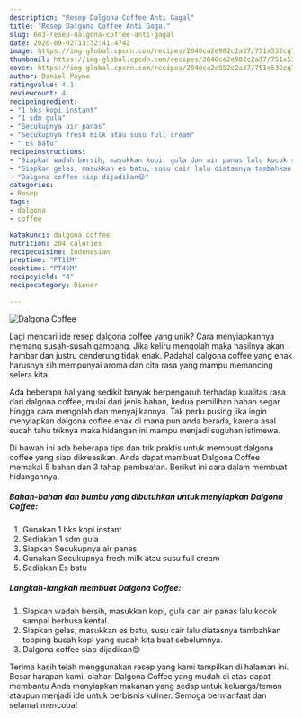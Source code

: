 ```yaml
---
description: "Resep Dalgona Coffee Anti Gagal"
title: "Resep Dalgona Coffee Anti Gagal"
slug: 603-resep-dalgona-coffee-anti-gagal
date: 2020-09-02T13:32:41.474Z
image: https://img-global.cpcdn.com/recipes/2040ca2e982c2a37/751x532cq70/dalgona-coffee-foto-resep-utama.jpg
thumbnail: https://img-global.cpcdn.com/recipes/2040ca2e982c2a37/751x532cq70/dalgona-coffee-foto-resep-utama.jpg
cover: https://img-global.cpcdn.com/recipes/2040ca2e982c2a37/751x532cq70/dalgona-coffee-foto-resep-utama.jpg
author: Daniel Payne
ratingvalue: 4.1
reviewcount: 4
recipeingredient:
- "1 bks kopi instant"
- "1 sdm gula"
- "Secukupnya air panas"
- "Secukupnya fresh milk atau susu full cream"
- " Es batu"
recipeinstructions:
- "Siapkan wadah bersih, masukkan kopi, gula dan air panas lalu kocok sampai berbusa kental."
- "Siapkan gelas, masukkan es batu, susu cair lalu diatasnya tambahkan topping busah kopi yang sudah kita buat sebelumnya."
- "Dalgona coffee siap dijadikan😊"
categories:
- Resep
tags:
- dalgona
- coffee

katakunci: dalgona coffee 
nutrition: 204 calories
recipecuisine: Indonesian
preptime: "PT11M"
cooktime: "PT46M"
recipeyield: "4"
recipecategory: Dinner

---
```



![Dalgona Coffee](https://img-global.cpcdn.com/recipes/2040ca2e982c2a37/751x532cq70/dalgona-coffee-foto-resep-utama.jpg)

Lagi mencari ide resep dalgona coffee yang unik? Cara menyiapkannya memang susah-susah gampang. Jika keliru mengolah maka hasilnya akan hambar dan justru cenderung tidak enak. Padahal dalgona coffee yang enak harusnya sih mempunyai aroma dan cita rasa yang mampu memancing selera kita.



Ada beberapa hal yang sedikit banyak berpengaruh terhadap kualitas rasa dari dalgona coffee, mulai dari jenis bahan, kedua pemilihan bahan segar hingga cara mengolah dan menyajikannya. Tak perlu pusing jika ingin menyiapkan dalgona coffee enak di mana pun anda berada, karena asal sudah tahu triknya maka hidangan ini mampu menjadi suguhan istimewa.


Di bawah ini ada beberapa tips dan trik praktis untuk membuat dalgona coffee yang siap dikreasikan. Anda dapat membuat Dalgona Coffee memakai 5 bahan dan 3 tahap pembuatan. Berikut ini cara dalam membuat hidangannya.

<!--inarticleads1-->

##### Bahan-bahan dan bumbu yang dibutuhkan untuk menyiapkan Dalgona Coffee:

1. Gunakan 1 bks kopi instant
1. Sediakan 1 sdm gula
1. Siapkan Secukupnya air panas
1. Gunakan Secukupnya fresh milk atau susu full cream
1. Sediakan  Es batu




<!--inarticleads2-->

##### Langkah-langkah membuat Dalgona Coffee:

1. Siapkan wadah bersih, masukkan kopi, gula dan air panas lalu kocok sampai berbusa kental.
1. Siapkan gelas, masukkan es batu, susu cair lalu diatasnya tambahkan topping busah kopi yang sudah kita buat sebelumnya.
1. Dalgona coffee siap dijadikan😊




Terima kasih telah menggunakan resep yang kami tampilkan di halaman ini. Besar harapan kami, olahan Dalgona Coffee yang mudah di atas dapat membantu Anda menyiapkan makanan yang sedap untuk keluarga/teman ataupun menjadi ide untuk berbisnis kuliner. Semoga bermanfaat dan selamat mencoba!
